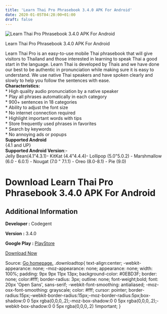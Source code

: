 ```yaml
---
title: 'Learn Thai Pro Phrasebook 3.4.0 APK For Android'
date: 2020-01-05T04:28:00+01:00
draft: false
---
```


![Learn Thai Pro Phrasebook 3.4.0 APK For Android](https://i0.wp.com/apkhome.net/wp-content/uploads/2020/01/Learn-Thai-Pro-Phrasebook-3.4.0.png "Learn Thai Pro Phrasebook 3.4.0 APK For Android")

  

Learn Thai Pro Phrasebook 3.4.0 APK For Android

Learn Thai Pro is an easy-to-use mobile Thai phrasebook that will give visitors to Thailand and those interested in learning to speak Thai a good start in the language. Learn Thai is developed by Thais and we have done our best to be authentic in pronunciation while making sure it is easy to understand. We use native Thai speakers and have spoken clearly and slowly to help you follow the sentences with ease.  
**Characteristics:**  
\* High quality audio pronunciation by a native speaker  
\* Play all phrases automatically in each category  
\* 900+ sentences in 18 categories  
\* Ability to adjust the font size  
\* No internet connection required  
\* Highlight important words with tips  
\* Store frequently used phrases in favorites  
\* Search by keywords  
\* No annoying ads or popups  
**Supported Android**  
{4.1 and UP}  
**Supported Android Version**:-  
Jelly Bean(4.1"4.3.1)- KitKat (4.4"4.4.4)- Lollipop (5.0"5.0.2) - Marshmallow (6.0 - 6.0.1) - Nougat (7.0 " 7.1.1) - Oreo (8.0-8.1) - Pie (9.0)

Download Learn Thai Pro Phrasebook 3.4.0 APK For Android
========================================================

Additional Information
----------------------

**Developer :** Codegent

**Version :** 3.4.0

**Google Play :** [PlayStore](https://play.google.com/store/apps/details?id=com.codegent.learnthaipro)

  

[Download Now](https://store4app.co/post/learn-thai-pro-phrasebook-3-4-0-apk-for-android_1578158559)

  
Source: [Go homepage.](https://store4app.co/post/learn-thai-pro-phrasebook-3-4-0-apk-for-android_1578158559) .downloadtop{ text-align:center; -webkit-appearance: none; -moz-appearance: none; appearance: none; width: 100%; padding: 9px 9px 11px 13px; background-color: #0EBD3F; border: none; color:#fff; border-radius: 3px; outline: none; font-weight;bold; font: 20px 'Open Sans', sans-serif; -webkit-font-smoothing: antialiased; -moz-osx-font-smoothing: grayscale; color: #fff; cursor: pointer; border-radius:15px;-webkit-border-radius:15px;-moz-border-radius:5px;box-shadow:0 0 5px rgba(0,0,0,.2);-moz-box-shadow:0 0 5px rgba(0,0,0,.2);-webkit-box-shadow:0 0 5px rgba(0,0,0,.2) !important; }
